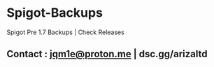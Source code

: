 # Spigot-Backups
Spigot Pre 1.7 Backups | Check Releases

## Contact : jqm1e@proton.me | dsc.gg/arizaltd
